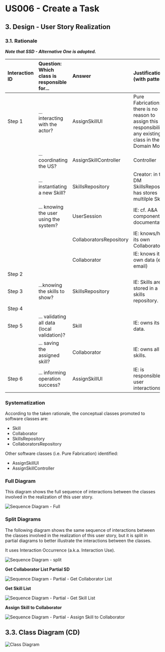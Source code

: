 # US006 - Create a Task 

## 3. Design - User Story Realization 

### 3.1. Rationale

_**Note that SSD - Alternative One is adopted.**_

| Interaction ID | Question: Which class is responsible for...  | Answer                          | Justification (with patterns)                                                                                 |
|:---------------|:---------------------------------------------|:--------------------------------|:--------------------------------------------------------------------------------------------------------------|
| Step 1  		     | 	... interacting with the actor?             | AssignSkillUI                   | Pure Fabrication: there is no reason to assign this responsibility to any existing class in the Domain Model. |
| 			  		        | 	... coordinating the US?                    | AssignSkillController | Controller                                                                                                    |
| 			  		        | 	... instantiating a new Skill?              | SkillsRepository                | Creator: in the DM SkillsRepository has stores multilple Skills.                                              |
| 			  		        | ... knowing the user using the system?       | UserSession                     | IE: cf. A&A component documentation.                                                                          |
| 			  		        | 							                                      | CollaboratorsRepository         | IE: knows/has its own Collaborators                                                                           |
| 			  		        | 							                                      | Collaborator                    | IE: knows its own data (e.g. email)                                                                           |
| Step 2  		     | 							                                      |                                 |                                                                                                               |
| Step 3  		     | 	...knowing the skills to show?              | SkillsRepository                | IE: Skills are stored in a skills repository.                                                                 |
| Step 4  		     | 							                                      |                                 |                                                                                                               |              
| Step 5  		     | 	... validating all data (local validation)? | Skill                           | IE: owns its data.                                                                                            | 
| 			  		        | 	... saving the assigned skill?              | Collaborator                    | IE: owns all its skills.                                                                                      | 
| Step 6  		     | 	... informing operation success?            | AssignSkillUI                   | IE: is responsible for user interactions.                                                                     | 

### Systematization ##

According to the taken rationale, the conceptual classes promoted to software classes are: 

* Skill
* Collaborator
* SkillsRepository
* CollaboratorsRepository

Other software classes (i.e. Pure Fabrication) identified: 

* AssignSkillUI  
* AssignSkillController

### Full Diagram

This diagram shows the full sequence of interactions between the classes involved in the realization of this user story.

![Sequence Diagram - Full](svg/us04-sequence-diagram-full.svg)

### Split Diagrams

The following diagram shows the same sequence of interactions between the classes involved in the realization of this user story, but it is split in partial diagrams to better illustrate the interactions between the classes.

It uses Interaction Occurrence (a.k.a. Interaction Use).

![Sequence Diagram - split](svg/us04-sequence-diagram-split.svg)

**Get Collaborator List Partial SD**

![Sequence Diagram - Partial - Get Collaborator List](svg/us04-sequence-diagram-partial-get-collaborator-list.svg)

**Get Skill List**

![Sequence Diagram - Partial - Get Skill List](svg/us04-sequence-diagram-partial-get-skill-list.svg)

**Assign Skill to Collaborator**

![Sequence Diagram - Partial - Assign Skill to Collaborator](svg/us04-sequence-diagram-partial-assign-skill.svg)

## 3.3. Class Diagram (CD)

![Class Diagram](svg/us04-class-diagram.svg)